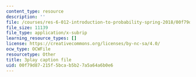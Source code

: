 ```yaml
---
content_type: resource
description: ''
file: /courses/res-6-012-introduction-to-probability-spring-2018/00f79d87215f5bcab5b27a5a64a6b0e6_ZWo1XgAQE5k.vtt
file_size: 11139
file_type: application/x-subrip
learning_resource_types: []
license: https://creativecommons.org/licenses/by-nc-sa/4.0/
ocw_type: OCWFile
resourcetype: Other
title: 3play caption file
uid: 00f79d87-215f-5bca-b5b2-7a5a64a6b0e6
---
```

